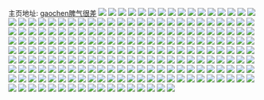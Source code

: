 主页地址: [gaochen脾气很差](https://weibo.com/u/5241799967) 
![](https://wx4.sinaimg.cn/mw2000/005IK3CLly1gv7n6soep0j60u0140dml02.jpg) 
![](https://wx4.sinaimg.cn/mw2000/005IK3CLly1gv7n6xbz19j60u00z2gw402.jpg) 
![](https://wx4.sinaimg.cn/mw2000/005IK3CLly1gv7n72emjhj60u00yoakn02.jpg) 
![](https://wx4.sinaimg.cn/mw2000/005IK3CLly1gv7n77rn2ij60u00zhn7w02.jpg) 
![](https://wx4.sinaimg.cn/mw2000/005IK3CLly1gv7n7ctwpfj60u014014j02.jpg) 
![](https://wx4.sinaimg.cn/mw2000/005IK3CLly1gv7n7g1cz9j60u0140alo02.jpg) 
![](https://wx4.sinaimg.cn/mw2000/005IK3CLly1gv7n7izvxaj60u0140gt302.jpg) 
![](https://wx4.sinaimg.cn/mw2000/005IK3CLly1gv7n7m0i4gj60u0140gv202.jpg) 
![](https://wx4.sinaimg.cn/mw2000/005IK3CLly1gv7n64qbrej60u0140tia02.jpg) 
![](https://wx4.sinaimg.cn/mw2000/005IK3CLly1gv7n670j64j60u0140k0k02.jpg) 
![](https://wx4.sinaimg.cn/mw2000/005IK3CLly1gv7n69n2zvj60u0140ti802.jpg) 
![](https://wx4.sinaimg.cn/mw2000/005IK3CLly1gv7n6dbx0lj60u0140qc802.jpg) 
![](https://wx4.sinaimg.cn/mw2000/005IK3CLly1gv7n6fc80zj60u0140gus02.jpg) 
![](https://wx4.sinaimg.cn/mw2000/005IK3CLly1gv7n6is7kej60u014012202.jpg) 
![](https://wx4.sinaimg.cn/mw2000/005IK3CLly1gv7n63ambyj60u0140n6k02.jpg) 
![](https://wx4.sinaimg.cn/mw2000/005IK3CLly1gv7n6m9iwaj60u0140n3t02.jpg) 
![](https://wx4.sinaimg.cn/mw2000/005IK3CLly1gv7n6ovmaej60u0140gsd02.jpg) 
![](https://wx4.sinaimg.cn/mw2000/005IK3CLly1gv5yx5jqsoj62c02c07wi02.jpg) 
![](https://wx4.sinaimg.cn/mw2000/005IK3CLly1gv5yx7yfq6j32c02c04qq.jpg) 
![](https://wx4.sinaimg.cn/mw2000/005IK3CLly1gv5yxbixp9j30u01hcds8.jpg) 
![](https://wx4.sinaimg.cn/mw2000/005IK3CLly1gv5yxe6d8cj32c02c01ky.jpg) 
![](https://wx4.sinaimg.cn/mw2000/005IK3CLly1gv5ywyqhy4j62yo2yob2b02.jpg) 
![](https://wx4.sinaimg.cn/mw2000/005IK3CLly1gv5yxji819j62vn2vn1l002.jpg) 
![](https://wx4.sinaimg.cn/mw2000/005IK3CLly1gv5yxl1fsvj62c02c0npd02.jpg) 
![](https://wx4.sinaimg.cn/mw2000/005IK3CLly1gv5yxo156uj62c0340b2a02.jpg) 
![](https://wx4.sinaimg.cn/mw2000/005IK3CLly1gv5yxsw93oj30u01hc1ky.jpg) 
![](https://wx4.sinaimg.cn/mw2000/005IK3CLly1guxjva3hwxj60u011v43y02.jpg) 
![](https://wx4.sinaimg.cn/mw2000/005IK3CLly1guxjvb7whxj60u011udld02.jpg) 
![](https://wx4.sinaimg.cn/mw2000/005IK3CLly1guxjvclbfnj60u0140gsf02.jpg) 
![](https://wx4.sinaimg.cn/mw2000/005IK3CLly1guxjvdudgnj60u00u0teh02.jpg) 
![](https://wx4.sinaimg.cn/mw2000/005IK3CLly1guxjv92339j60u00u00yk02.jpg) 
![](https://wx4.sinaimg.cn/mw2000/005IK3CLly1guxjvl3pmrj60u01hc15i02.jpg) 
![](https://wx4.sinaimg.cn/mw2000/005IK3CLly1guudat4bbej60u0140ahd02.jpg) 
![](https://wx4.sinaimg.cn/mw2000/005IK3CLly1guudawma20j61ei0sftg502.jpg) 
![](https://wx4.sinaimg.cn/mw2000/005IK3CLly1guudaxrn3ij60u00u0akh02.jpg) 
![](https://wx4.sinaimg.cn/mw2000/005IK3CLly1guudazetn7j60u0140qhe02.jpg) 
![](https://wx4.sinaimg.cn/mw2000/005IK3CLly1guudaq9oyfj60u0140gsv02.jpg) 
![](https://wx4.sinaimg.cn/mw2000/005IK3CLly1guudb0w5slj60u01hcguf02.jpg) 
![](https://wx4.sinaimg.cn/mw2000/005IK3CLly1guudb1mdgej61400u0jxw02.jpg) 
![](https://wx4.sinaimg.cn/mw2000/005IK3CLly1guudb2p4t6j30u01hcaik.jpg) 
![](https://wx4.sinaimg.cn/mw2000/005IK3CLly1guudb3sjbqj60u01hctgd02.jpg) 
![](https://wx4.sinaimg.cn/mw2000/005IK3CLly1gurv6ph004j60u00u07al02.jpg) 
![](https://wx4.sinaimg.cn/mw2000/005IK3CLly1gurv8vn4psj60u01hctfv02.jpg) 
![](https://wx4.sinaimg.cn/mw2000/005IK3CLly1gurv8w2x60j61ei0sftg502.jpg) 
![](https://wx4.sinaimg.cn/mw2000/005IK3CLly1gurv8wtp41j60u0140tg602.jpg) 
![](https://wx4.sinaimg.cn/mw2000/005IK3CLly1guqap0lbd8j60u00u0th402.jpg) 
![](https://wx4.sinaimg.cn/mw2000/005IK3CLly1guqap1huk9j60u00u0gtm02.jpg) 
![](https://wx4.sinaimg.cn/mw2000/005IK3CLly1guoq5pw88nj60u00u044702.jpg) 
![](https://wx4.sinaimg.cn/mw2000/005IK3CLly1guoq5rp5d8j60u011uaj102.jpg) 
![](https://wx4.sinaimg.cn/mw2000/005IK3CLly1guoq5sw96qj60u00u0n5r02.jpg) 
![](https://wx4.sinaimg.cn/mw2000/005IK3CLly1guoq5owe1wj60u0140wj902.jpg) 
![](https://wx4.sinaimg.cn/mw2000/005IK3CLly1guoqb37qo9j60u0182dlk02.jpg) 
![](https://wx4.sinaimg.cn/mw2000/005IK3CLly1gumsojwp56j60u0192wlk02.jpg) 
![](https://wx4.sinaimg.cn/mw2000/005IK3CLly1gumsokk381j60u014045102.jpg) 
![](https://wx4.sinaimg.cn/mw2000/005IK3CLly1gumsol6qx8j60u01407bm02.jpg) 
![](https://wx4.sinaimg.cn/mw2000/005IK3CLly1gumsolo2o6j60u0140zqx02.jpg) 
![](https://wx4.sinaimg.cn/mw2000/005IK3CLly1gukgcx7nnqj60u00u044h02.jpg) 
![](https://wx4.sinaimg.cn/mw2000/005IK3CLly1gukgcxw5e7j60u0140gzn02.jpg) 
![](https://wx4.sinaimg.cn/mw2000/005IK3CLly1gukgcykzk8j60u01hcaih02.jpg) 
![](https://wx4.sinaimg.cn/mw2000/005IK3CLly1gukgcza5rzj60u01hcgum02.jpg) 
![](https://wx4.sinaimg.cn/mw2000/005IK3CLly1gukgczub0hj60u01hcdox02.jpg) 
![](https://wx4.sinaimg.cn/mw2000/005IK3CLly1gukgd0bvklj60u00u0gre02.jpg) 
![](https://wx4.sinaimg.cn/mw2000/005IK3CLly1gukgd14u5qj60u00u0akh02.jpg) 
![](https://wx4.sinaimg.cn/mw2000/005IK3CLly1gukgd1rpxtj60u0140amt02.jpg) 
![](https://wx4.sinaimg.cn/mw2000/005IK3CLly1gukgd2c7agj60u014049o02.jpg) 
![](https://wx4.sinaimg.cn/mw2000/005IK3CLly1gugaqf6xzpj60u00u0gre02.jpg) 
![](https://wx4.sinaimg.cn/mw2000/005IK3CLly1gucdddaep5j60u0140jyh02.jpg) 
![](https://wx4.sinaimg.cn/mw2000/005IK3CLly1gucddduj3xj60u0140agx02.jpg) 
![](https://wx4.sinaimg.cn/mw2000/005IK3CLly1gucddt4qszj60u0140dn402.jpg) 
![](https://wx4.sinaimg.cn/mw2000/005IK3CLly1gucddeh5a5j60u014012u02.jpg) 
![](https://wx4.sinaimg.cn/mw2000/005IK3CLly1gubgnm1496j60tx1bdajh02.jpg) 
![](https://wx4.sinaimg.cn/mw2000/005IK3CLly1gubgnmwtdlj60rj1bc11a02.jpg) 
![](https://wx4.sinaimg.cn/mw2000/005IK3CLly1gub7v84j4dj60r01c1gxc02.jpg) 
![](https://wx4.sinaimg.cn/mw2000/005IK3CLly1gub7v8e0cqj60nr168jzd02.jpg) 
![](https://wx4.sinaimg.cn/mw2000/005IK3CLly1gub7v7s9sdj60ne0nzq5s02.jpg) 
![](https://wx4.sinaimg.cn/mw2000/005IK3CLly1gu7rjdxjpgj31400u0nbc.jpg) 
![](https://wx4.sinaimg.cn/mw2000/005IK3CLly1gu7rjej6hrj30u0140wk3.jpg) 
![](https://wx4.sinaimg.cn/mw2000/005IK3CLly1gu3jjixot4j30u01sy46h.jpg) 
![](https://wx4.sinaimg.cn/mw2000/005IK3CLly1gu3jjp317lj30u01syahf.jpg) 
![](https://wx4.sinaimg.cn/mw2000/005IK3CLly1gu3jjq6q0aj30u01hcwpn.jpg) 
![](https://wx4.sinaimg.cn/mw2000/005IK3CLly1gu3jjrvy4cj30u01hck3x.jpg) 
![](https://wx4.sinaimg.cn/mw2000/005IK3CLly1gu3jjsm3lej30u01hc7b9.jpg) 
![](https://wx4.sinaimg.cn/mw2000/005IK3CLly1gu3jjdrcfsj30u00u0n3i.jpg) 
![](https://wx4.sinaimg.cn/mw2000/005IK3CLly1gtz79l3fwlj32c02w4x6q.jpg) 
![](https://wx4.sinaimg.cn/mw2000/005IK3CLly1gtw9xw1xf3j32c03404qr.jpg) 
![](https://wx4.sinaimg.cn/mw2000/005IK3CLly1gtw9xurdr0j32c0340x6q.jpg) 
![](https://wx4.sinaimg.cn/mw2000/005IK3CLly1gtw9xxcdnqj32c0340qv6.jpg) 
![](https://wx4.sinaimg.cn/mw2000/005IK3CLly1gtw9xymnyij32c03407wi.jpg) 
![](https://wx4.sinaimg.cn/mw2000/005IK3CLly1gtw9xzxntoj32c0340qv6.jpg) 
![](https://wx4.sinaimg.cn/mw2000/005IK3CLly1gtw9y1ebnaj32c0340qv6.jpg) 
![](https://wx4.sinaimg.cn/mw2000/005IK3CLly1gtt1jf3nh4j30u01hc48m.jpg) 
![](https://wx4.sinaimg.cn/mw2000/005IK3CLly1gtt1jg4ypbj32c02c04qq.jpg) 
![](https://wx4.sinaimg.cn/mw2000/005IK3CLly1gtt1jhl927j31ld1yie81.jpg) 
![](https://wx4.sinaimg.cn/mw2000/005IK3CLly1gtt1jitq0pj320q20pb29.jpg) 
![](https://wx4.sinaimg.cn/mw2000/005IK3CLly1gtt1jjykr7j31o01o07wh.jpg) 
![](https://wx4.sinaimg.cn/mw2000/005IK3CLly1gtt1jkrz7dj30yi22otym.jpg) 
![](https://wx4.sinaimg.cn/mw2000/005IK3CLly1gtron21mo5j32c02c0nph.jpg) 
![](https://wx4.sinaimg.cn/mw2000/005IK3CLly1gtrom87eurj32c02c0npf.jpg) 
![](https://wx4.sinaimg.cn/mw2000/005IK3CLly1gtromcyp93j32c02c0qv7.jpg) 
![](https://wx4.sinaimg.cn/mw2000/005IK3CLly1gtromfvpjpj32c02c0e82.jpg) 
![](https://wx4.sinaimg.cn/mw2000/005IK3CLly1gtromjpum8j32yo2807wk.jpg) 
![](https://wx4.sinaimg.cn/mw2000/005IK3CLly1gtromp4rfxj32ad2sgu11.jpg) 
![](https://wx4.sinaimg.cn/mw2000/005IK3CLly1gtromswattj32c02c0e83.jpg) 
![](https://wx4.sinaimg.cn/mw2000/005IK3CLly1gtromyxbh5j32c02c0x6s.jpg) 
![](https://wx4.sinaimg.cn/mw2000/005IK3CLly1gtron10fp1j32c02c0x6r.jpg) 
![](https://wx4.sinaimg.cn/mw2000/005IK3CLly1gtpplid9fdj320q20pb29.jpg) 
![](https://wx4.sinaimg.cn/mw2000/005IK3CLly1gtppljt6ovj31ld1yie81.jpg) 
![](https://wx4.sinaimg.cn/mw2000/005IK3CLly1gthnfhtfisj32c033yhdv.jpg) 
![](https://wx4.sinaimg.cn/mw2000/005IK3CLly1gthnfjjkm4j32yo280x6r.jpg) 
![](https://wx4.sinaimg.cn/mw2000/005IK3CLly1gthnfg09ikj32yo280u0z.jpg) 
![](https://wx4.sinaimg.cn/mw2000/005IK3CLly1gthnha54ogj32802yo7wj.jpg) 
![](https://wx4.sinaimg.cn/mw2000/005IK3CLly1gtdvmpevt8j32c02c04qq.jpg) 
![](https://wx4.sinaimg.cn/mw2000/005IK3CLly1gtdvmnxamoj32c02c04qq.jpg) 
![](https://wx4.sinaimg.cn/mw2000/005IK3CLly1gtdvmqzz7hj32c02c04qq.jpg) 
![](https://wx4.sinaimg.cn/mw2000/005IK3CLly1gtdvmsj6vuj32c02c01ky.jpg) 
![](https://wx4.sinaimg.cn/mw2000/005IK3CLly1gtcpscyghuj30yi22odql.jpg) 
![](https://wx4.sinaimg.cn/mw2000/005IK3CLly1gtcpsecw1qj30yi22o4qp.jpg) 
![](https://wx4.sinaimg.cn/mw2000/005IK3CLly1gtcpses1sij30r21c5akc.jpg) 
![](https://wx4.sinaimg.cn/mw2000/005IK3CLly1gtcpsfsej4j32c0340npe.jpg) 
![](https://wx4.sinaimg.cn/mw2000/005IK3CLly1gtcpsio282j32c0340x6q.jpg) 
![](https://wx4.sinaimg.cn/mw2000/005IK3CLly1gtcpskm5b5j32c03407wj.jpg) 
![](https://wx4.sinaimg.cn/mw2000/005IK3CLly1gtcpsl3oeqj30u01hc7ei.jpg) 
![](https://wx4.sinaimg.cn/mw2000/005IK3CLly1gtcpslau4kj30u00s6taf.jpg) 
![](https://wx4.sinaimg.cn/mw2000/005IK3CLly1gt8eth3zc7j30yi22o7q3.jpg) 
![](https://wx4.sinaimg.cn/mw2000/005IK3CLly1gst1nknyt8j30u01hcaub.jpg) 
![](https://wx4.sinaimg.cn/mw2000/005IK3CLly1gst1ohaa76j30u01f5e2n.jpg) 
![](https://wx4.sinaimg.cn/mw2000/005IK3CLly1gst1nl36lij30sq1cytv9.jpg) 
![](https://wx4.sinaimg.cn/mw2000/005IK3CLly1gst1nlhlx0j30to11xh42.jpg) 
![](https://wx4.sinaimg.cn/mw2000/005IK3CLly1gst1np5hbmj32c0340b2c.jpg) 
![](https://wx4.sinaimg.cn/mw2000/005IK3CLly1gst1nqzyb4j33402c0qv7.jpg) 
![](https://wx4.sinaimg.cn/mw2000/005IK3CLly1gst1nrof70j30u01hck5o.jpg) 
![](https://wx4.sinaimg.cn/mw2000/005IK3CLly1gpnljvvl37j30n01dsqv5.jpg) 
![](https://wx4.sinaimg.cn/mw2000/005IK3CLly1gpnljwdd8fj30n01dsu0x.jpg) 
![](https://wx4.sinaimg.cn/mw2000/005IK3CLly1gpnljx4m99j30n01ds1ky.jpg) 
![](https://wx4.sinaimg.cn/mw2000/005IK3CLly1gpnljxuga0j30n01dsqv6.jpg) 
![](https://wx4.sinaimg.cn/mw2000/005IK3CLly1gplrk9na64j30rs1jk4ak.jpg) 
![](https://wx4.sinaimg.cn/mw2000/005IK3CLly1goj7gpbfixj30u01syb2g.jpg) 
![](https://wx4.sinaimg.cn/mw2000/005IK3CLly1gocyz6rur7j30u00u0n47.jpg) 
![](https://wx4.sinaimg.cn/mw2000/005IK3CLly1gocyz7fgsyj30u01hcwqi.jpg) 
![](https://wx4.sinaimg.cn/mw2000/005IK3CLly1gocyz83ycaj30u01hcdqt.jpg) 
![](https://wx4.sinaimg.cn/mw2000/005IK3CLly1gocyz8j0m8j30u00u0whh.jpg) 
![](https://wx4.sinaimg.cn/mw2000/005IK3CLly1gocyz91csej30u0140wq5.jpg) 
![](https://wx4.sinaimg.cn/mw2000/005IK3CLly1gocyz9j6i0j30u00u0n62.jpg) 
![](https://wx4.sinaimg.cn/mw2000/005IK3CLly1go19n2qb3lj32801o0npd.jpg) 
![](https://wx4.sinaimg.cn/mw2000/005IK3CLly1gnrsgw898vj324g24gnpe.jpg) 
![](https://wx4.sinaimg.cn/mw2000/005IK3CLly1gnrsgz4u69j325r25s1ky.jpg) 
![](https://wx4.sinaimg.cn/mw2000/005IK3CLly1gnrsh1s39yj31z11z1npd.jpg) 
![](https://wx4.sinaimg.cn/mw2000/005IK3CLly1gnrsh5dm9sj31ve1o04qq.jpg) 
![](https://wx4.sinaimg.cn/mw2000/005IK3CLly1gnrsh8bu5gj31xs1o04qq.jpg) 
![](https://wx4.sinaimg.cn/mw2000/005IK3CLly1gnrsgr7c40j31z01o0e82.jpg) 
![](https://wx4.sinaimg.cn/mw2000/005IK3CLly1gnrshbu8vaj31z71o0b2a.jpg) 
![](https://wx4.sinaimg.cn/mw2000/005IK3CLly1gnrshf4iemj324o1o07wi.jpg) 
![](https://wx4.sinaimg.cn/mw2000/005IK3CLly1gnrshitemxj320o1o07wi.jpg) 
![](https://wx4.sinaimg.cn/mw2000/005IK3CLly1gnqpx0dynjj32c02c0b29.jpg) 
![](https://wx4.sinaimg.cn/mw2000/005IK3CLly1gnqpx4f6rsj32c02c0e1d.jpg) 
![](https://wx4.sinaimg.cn/mw2000/005IK3CLly1gnqq31d9w5j30yi22ou13.jpg) 
![](https://wx4.sinaimg.cn/mw2000/005IK3CLly1gnpxncjwnhj30yi22ou12.jpg) 
![](https://wx4.sinaimg.cn/mw2000/005IK3CLly1gnpxni17hcj30u01sxnpd.jpg) 
![](https://wx4.sinaimg.cn/mw2000/005IK3CLly1gnpxohiftgj30yi22ox6u.jpg) 
![](https://wx4.sinaimg.cn/mw2000/005IK3CLly1gnpxp5503hj30u01sxqv5.jpg) 
![](https://wx4.sinaimg.cn/mw2000/005IK3CLly1gnpxq8b6onj30yi22ou12.jpg) 
![](https://wx4.sinaimg.cn/mw2000/005IK3CLly1gnpxotpab7j30u01sxu0x.jpg) 
![](https://wx4.sinaimg.cn/mw2000/005IK3CLly1gnpxmrjgo6j30yi22ou12.jpg) 
![](https://wx4.sinaimg.cn/mw2000/005IK3CLly1gnpxq9bvg5j30j60hq40h.jpg) 
![](https://wx4.sinaimg.cn/mw2000/005IK3CLly1gnoyzfyecij30yi22o1l3.jpg) 
![](https://wx4.sinaimg.cn/mw2000/005IK3CLly1gnoz03394ej30yi22oe87.jpg) 
![](https://wx4.sinaimg.cn/mw2000/005IK3CLly1gnoz0ydl32j30yi22oqva.jpg) 
![](https://wx4.sinaimg.cn/mw2000/005IK3CLly1gnoz1w8vjcj30yi22okjr.jpg) 
![](https://wx4.sinaimg.cn/mw2000/005IK3CLly1gnoz1ytimlj30u01hcqg2.jpg) 
![](https://wx4.sinaimg.cn/mw2000/005IK3CLly1gnoyyw7obsj30yi22okjl.jpg) 
![](https://wx4.sinaimg.cn/mw2000/005IK3CLly1gnnr11khgvj30u00u0131.jpg) 
![](https://wx4.sinaimg.cn/mw2000/005IK3CLly1gnnr12ij46j30u00u07b6.jpg) 
![](https://wx4.sinaimg.cn/mw2000/005IK3CLly1gnnr10jsd7j30u00u07ad.jpg) 
![](https://wx4.sinaimg.cn/mw2000/005IK3CLly1gnnr14nqqej31sc1sc7kh.jpg) 
![](https://wx4.sinaimg.cn/mw2000/005IK3CLly1gnnr16ra3bj30ss1bxn9e.jpg) 
![](https://wx4.sinaimg.cn/mw2000/005IK3CLly1gnnr1crkp9j32c0340qv5.jpg) 
![](https://wx4.sinaimg.cn/mw2000/005IK3CLly1gnnr1ijw59j32c02c07wh.jpg) 
![](https://wx4.sinaimg.cn/mw2000/005IK3CLly1gnnr1necs8j32c02c04qp.jpg) 
![](https://wx4.sinaimg.cn/mw2000/005IK3CLly1gnnr2ah9vcj30yi22o7wk.jpg) 
![](https://wx4.sinaimg.cn/mw2000/005IK3CLly1gnnr2iguyij32c02c0b29.jpg) 
![](https://wx4.sinaimg.cn/mw2000/005IK3CLly1gnnr2kw7s3j30u00u0aem.jpg) 
![](https://wx4.sinaimg.cn/mw2000/005IK3CLly1gnnr2uv0eij32c0340qv5.jpg) 
![](https://wx4.sinaimg.cn/mw2000/005IK3CLly1gnnr32ld50j32c02c01kx.jpg) 
![](https://wx4.sinaimg.cn/mw2000/005IK3CLly1gnnr38x583j31ll1ll7wh.jpg) 
![](https://wx4.sinaimg.cn/mw2000/005IK3CLly1gnnq4eeb27j30yi22o7pq.jpg) 
![](https://wx4.sinaimg.cn/mw2000/005IK3CLly1gnnq4aya9pj30yi22o4qr.jpg) 
![](https://wx4.sinaimg.cn/mw2000/005IK3CLly1gnnq4ocpl2j30yi22o7wj.jpg) 
![](https://wx4.sinaimg.cn/mw2000/005IK3CLly1gnn2xsy9nhj30yi22oe87.jpg) 
![](https://wx4.sinaimg.cn/mw2000/005IK3CLly1gnn2y42ifoj30yi22oqva.jpg) 
![](https://wx4.sinaimg.cn/mw2000/005IK3CLly1gnn2xinqyuj30yi22oe85.jpg) 
![](https://wx4.sinaimg.cn/mw2000/005IK3CLly1gnn2xto0w0j30yg0kw0wp.jpg) 
![](https://wx4.sinaimg.cn/mw2000/005IK3CLly1gnn2y7v8nkj32c02c0b29.jpg) 
![](https://wx4.sinaimg.cn/mw2000/005IK3CLly1gnn2zerpw7j30ss1bxn9e.jpg) 
![](https://wx4.sinaimg.cn/mw2000/005IK3CLly1gnjkfz0hlfj30rc0rc4g1.jpg) 
![](https://wx4.sinaimg.cn/mw2000/005IK3CLly1gnjkgewuc7j322w22vqv5.jpg) 
![](https://wx4.sinaimg.cn/mw2000/005IK3CLly1gniytx3ss7j30tz16s12x.jpg) 
![](https://wx4.sinaimg.cn/mw2000/005IK3CLly1gniyw3jcnij322w22vqv5.jpg) 
![](https://wx4.sinaimg.cn/mw2000/005IK3CLly1gniywaspcej32c0340e81.jpg) 
![](https://wx4.sinaimg.cn/mw2000/005IK3CLly1gniyxb8gknj30yi22ox6t.jpg) 
![](https://wx4.sinaimg.cn/mw2000/005IK3CLly1gniyy7hboij30yi22oe85.jpg) 
![](https://wx4.sinaimg.cn/mw2000/005IK3CLly1gniyz6f0rjj30yi22o1l1.jpg) 
![](https://wx4.sinaimg.cn/mw2000/005IK3CLly1gnhmctfk8zj32802yoqv7.jpg) 
![](https://wx4.sinaimg.cn/mw2000/005IK3CLly1gnhmcbnipgj32802yoqv7.jpg) 
![](https://wx4.sinaimg.cn/mw2000/005IK3CLly1gnhmdcdzhnj32802yonpf.jpg) 
![](https://wx4.sinaimg.cn/mw2000/005IK3CLly1gnhme6vrcgj32yo280x6s.jpg) 
![](https://wx4.sinaimg.cn/mw2000/005IK3CLly1gnhmf3hpvvj32yo280qv8.jpg) 
![](https://wx4.sinaimg.cn/mw2000/005IK3CLly1gnhmg31swbj32yo280x6s.jpg) 
![](https://wx4.sinaimg.cn/mw2000/005IK3CLly1gnhmgzde7fj32yo280x6s.jpg) 
